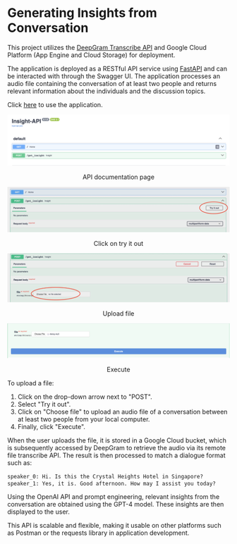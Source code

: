 # Generating Insights from Conversation

This project utilizes the [DeepGram Transcribe API](https://developers.deepgram.com/docs/getting-started-with-pre-recorded-audio) and Google Cloud Platform (App Engine and Cloud Storage) for deployment.

The application is deployed as a RESTful API service using [FastAPI](https://fastapi.tiangolo.com) and can be interacted with through the Swagger UI. The application processes an audio file containing the conversation of at least two people and returns relevant information about the individuals and the discussion topics.

Click [here](https://anotherfastapi.uc.r.appspot.com) to use the application.

![screenshot.png](assets/screenshot.png)
<p style="text-align: center;">API documentation page</p>

![try_it.png](assets/try_it.jpeg)
<p style="text-align: center;">Click on try it out</p>

![choose_file.png](assets/choose_file.jpeg)
<p style="text-align: center;">Upload file</p>

![execute.png](assets/execute.png)
<p style="text-align: center;">Execute</p>

To upload a file:
1. Click on the drop-down arrow next to "POST".
2. Select "Try it out".
3. Click on "Choose file" to upload an audio file of a conversation between at least two people from your local computer.
4. Finally, click "Execute".

When the user uploads the file, it is stored in a Google Cloud bucket, which is subsequently accessed by DeepGram to retrieve the audio via its remote file transcribe API. The result is then processed to match a dialogue format such as:


```
speaker_0: Hi. Is this the Crystal Heights Hotel in Singapore? 
speaker_1: Yes, it is. Good afternoon. How may I assist you today? 
```

Using the OpenAI API and prompt engineering, relevant insights from the conversation are obtained using the GPT-4 model. These insights are then displayed to the user.

This API is scalable and flexible, making it usable on other platforms such as Postman or the requests library in application development. 









